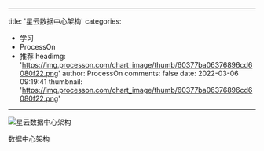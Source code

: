 
---
title: '星云数据中心架构'
categories: 
 - 学习
 - ProcessOn
 - 推荐
headimg: 'https://img.processon.com/chart_image/thumb/60377ba06376896cd6080f22.png'
author: ProcessOn
comments: false
date: 2022-03-06 09:19:41
thumbnail: 'https://img.processon.com/chart_image/thumb/60377ba06376896cd6080f22.png'
---

<div>   
<img class="thumb" alt="星云数据中心架构" src="https://img.processon.com/chart_image/thumb/60377ba06376896cd6080f22.png" referrerpolicy="no-referrer">
<p>数据中心架构</p>  
</div>
            